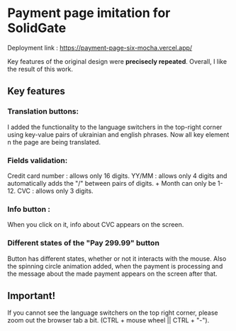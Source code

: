 # Payment page imitation for SolidGate
Deployment link : https://payment-page-six-mocha.vercel.app/

Key features of the original design were **precisecly repeated**.
Overall, I like the result of this work.

## Key features

### Translation buttons:
I added the functionality to the language switchers in the top-right corner using key-value pairs of ukrainian and english phrases.
Now all key element n the page are being translated.

### Fields validation:
Credit card number : allows only 16 digits.
YY/MM : allows only 4 digits and automatically adds the "/" between pairs of digits. + Month can only be 1-12.
CVC : allows only 3 digits.

### Info button :
When you click on it, info about CVC appears on the screen.

### Different states of the "Pay 299.99" button
Button has different states, whether or not it interacts with the mouse.
Also the spinning circle animation added, when the payment is processing and the message about the made payment appears on the screen after that.

## Important!
If you cannot see the language switchers on the top right corner, please zoom out the browser tab a bit. (CTRL + mouse wheel || CTRL + "-").
